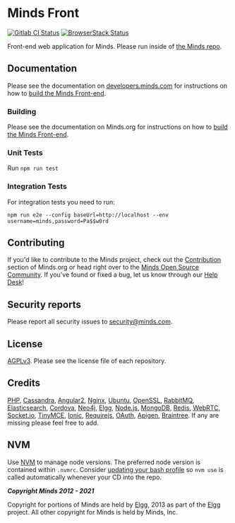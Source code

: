 # Minds Front

[![Gitlab CI Status](https://www.gitlab.com/minds/front/badges/master/pipeline.svg)](https://www.gitlab.com/minds/front)
[![BrowserStack Status](https://www.browserstack.com/automate/badge.svg?badge_key=T2NvVEVqQnJ5Qm1hVno1SGw2U2R6Z21paVlGR2lHdzNWZTgrWHRWZWN4WT0tLWRtS29ibHBuRk16c0dpbng2aXE3TVE9PQ==--f52d73f47d51343c6e9416cf27400c5f9202fabc)](https://www.browserstack.com/automate/public-build/T2NvVEVqQnJ5Qm1hVno1SGw2U2R6Z21paVlGR2lHdzNWZTgrWHRWZWN4WT0tLWRtS29ibHBuRk16c0dpbng2aXE3TVE9PQ==--f52d73f47d51343c6e9416cf27400c5f9202fabc)

Front-end web application for Minds. Please run inside of [the Minds repo](https://github.com/minds/minds).

## Documentation

Please see the documentation on [developers.minds.com](https://developers.minds.com) for instructions on how to [build the Minds Front-end](https://developers.minds.com/docs/guides/frontend).

### Building

Please see the documentation on Minds.org for instructions on how to [build the Minds Front-end](https://www.minds.org/docs/install/preparation.html#front-end).

### Unit Tests

Run `npm run test`

### Integration Tests

For integration tests you need to run:

`npm run e2e --config baseUrl=http://localhost --env username=minds,password=Pa$$w0rd`

## Contributing

If you'd like to contribute to the Minds project, check out the [Contribution](https://www.minds.org/docs/contributing.html) section of Minds.org or head right over to the [Minds Open Source Community](https://www.minds.com/groups/profile/365903183068794880). If you've found or fixed a bug, let us know through our [Help Desk](https://support.minds.com/)!

## Security reports

Please report all security issues to [security@minds.com](mailto:security@minds.com).

## License

[AGPLv3](https://www.minds.org/docs/license.html). Please see the license file of each repository.

## Credits

[PHP](https://php.net), [Cassandra](http://cassandra.apache.org/), [Angular2](http://angular.io), [Nginx](https://nginx.com), [Ubuntu](https://ubuntu.com), [OpenSSL](https://www.openssl.org/), [RabbitMQ](https://www.rabbitmq.com/), [Elasticsearch](https://www.elastic.co/), [Cordova](https://cordova.apache.org/), [Neo4j](https://neo4j.com/), [Elgg](http://elgg.org), [Node.js](https://nodejs.org/en/), [MongoDB](https://www.mongodb.com/), [Redis](http://redis.io/), [WebRTC](https://webrtc.org/), [Socket.io](http://socket.io/), [TinyMCE](https://www.tinymce.com/), [Ionic](http://ionicframework.com/), [Requirejs](http://requirejs.org/), [OAuth](http://oauth.net/2/), [Apigen](http://www.apigen.org/), [Braintree](https://www.braintreepayments.com/). If any are missing please feel free to add.

## NVM

Use [NVM](https://github.com/nvm-sh/nvm) to manage node versions. The preferred node version is contained within `.nvmrc`. Consider [updating your bash profile](https://github.com/nvm-sh/nvm#automatically-call-nvm-use) so `nvm use` is called automatically whenever your CD into the repo.

**_Copyright Minds 2012 - 2021_**

Copyright for portions of Minds are held by [Elgg](http://elgg.org), 2013 as part of the [Elgg](http://elgg.org) project. All other copyright for Minds is held by Minds, Inc.
